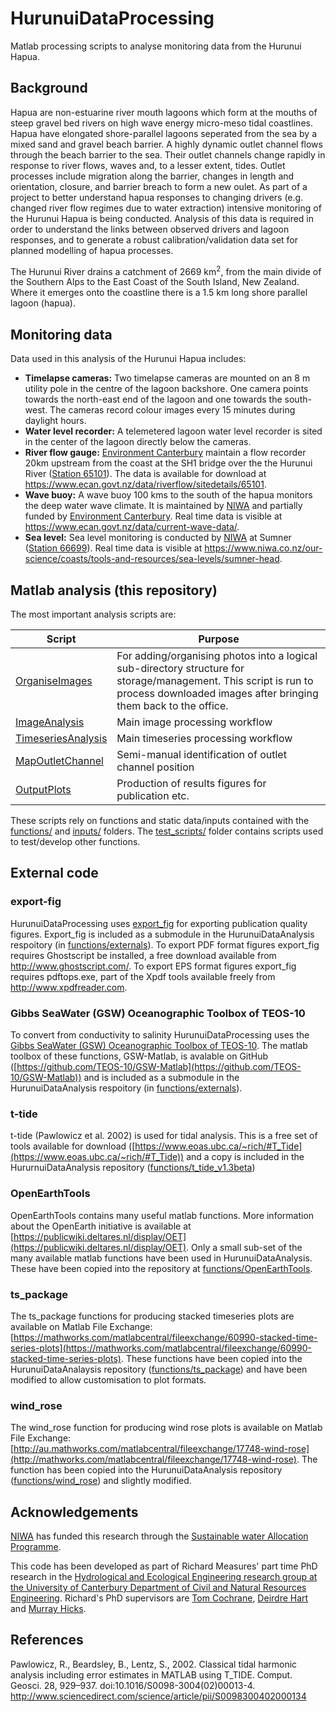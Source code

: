 # HurunuiDataProcessing
Matlab processing scripts to analyse monitoring data from the Hurunui Hapua.  

## Background
Hapua are non-estuarine river mouth lagoons which form at the mouths of steep gravel bed rivers on high wave energy micro-meso tidal coastlines. Hapua have elongated shore-parallel lagoons seperated from the sea by a mixed sand and gravel beach barrier. A highly dynamic outlet channel flows through the beach barrier to the sea. Their outlet channels change rapidly in response to river flows, waves and, to a lesser extent, tides. Outlet processes include migration along the barrier, changes in length and orientation, closure, and barrier breach to form a new oulet. As part of a project to better understand hapua responses to changing drivers (e.g. changed river flow regimes due to water extraction) intensive monitoring of the Hurunui Hapua is being conducted. Analysis of this data is required in order to understand the links between observed drivers and lagoon responses, and to generate a robust calibration/validation data set for planned modelling of hapua processes.

The Hurunui River drains a catchment of 2669 km<sup>2</sup>, from the main divide of the Southern Alps to the East Coast of the South Island, New Zealand. Where it emerges onto the coastline there is a 1.5 km long shore parallel lagoon (hapua).

## Monitoring data
Data used in this analysis of the Hurunui Hapua includes:
- **Timelapse cameras:** Two timelapse cameras are mounted on an 8 m utility pole in the centre of the lagoon backshore. One camera points towards the north-east end of the lagoon and one towards the south-west. The cameras record colour images every 15 minutes during daylight hours.
- **Water level recorder:** A telemetered lagoon water level recorder is sited in the center of the lagoon directly below the cameras.
- **River flow gauge:** [Environment Canterbury](https://www.ecan.govt.nz/) maintain a flow recorder 20km upstream from the coast at the SH1 bridge over the the Hurunui River ([Station 65101](https://sims.niwa.co.nz/sims/station.do?locationId=1029)). The data is available for download at https://www.ecan.govt.nz/data/riverflow/sitedetails/65101.
- **Wave buoy:** A wave buoy 100 kms to the south of the hapua monitors the deep water wave climate. It is maintained by [NIWA](https://www.niwa.co.nz) and partially funded by [Environment Canterbury](https://www.ecan.govt.nz/). Real time data is visible at https://www.ecan.govt.nz/data/current-wave-data/.
- **Sea level:** Sea level monitoring is conducted by [NIWA](https://www.niwa.co.nz) at Sumner ([Station 66699](https://sims.niwa.co.nz/sims/station.do?locationId=1127)). Real time data is visible at https://www.niwa.co.nz/our-science/coasts/tools-and-resources/sea-levels/sumner-head.

## Matlab analysis (this repository)
The most important analysis scripts are:

Script                                  |Purpose
----------------------------------------|------------------------------------------------------
[OrganiseImages](OrganiseImages.m)      |For adding/organising photos into a logical sub-directory structure for storage/management. This script is run to process downloaded images after bringing them back to the office.
[ImageAnalysis](ImageAnalysis.m)        |Main image processing workflow
[TimeseriesAnalysis](TimeseriesAnalysis.m)|Main timeseries processing workflow
[MapOutletChannel](MapOutletChannel.m)  |Semi-manual identification of outlet channel position
[OutputPlots](OutputPlots.m)            |Production of results figures for publication etc.

These scripts rely on functions and static data/inputs contained with the [functions/](functions) and [inputs/](inputs) folders. The [test_scripts/](test_scripts) folder contains scripts used to test/develop other functions.

## External code
### export-fig
HurunuiDataProcessing uses [export_fig](https://github.com/altmany/export_fig) for exporting publication quality figures. Export_fig is included as a submodule in the HurunuiDataAnalysis respoitory (in [functions/externals](functions/externals)). To export PDF format figures export_fig requires Ghostscript be installed, a free download available from http://www.ghostscript.com/. To export EPS format figures export_fig requires pdftops.exe, part of the Xpdf tools available freely from http://www.xpdfreader.com.

### Gibbs SeaWater (GSW) Oceanographic Toolbox of TEOS-10
To convert from conductivity to salinity HurunuiDataProcessing uses the [Gibbs SeaWater (GSW) Oceanographic Toolbox of TEOS-10](http://www.teos-10.org/software.htm). The matlab toolbox of these functions, GSW-Matlab, is avalable on GitHub ([https://github.com/TEOS-10/GSW-Matlab](https://github.com/TEOS-10/GSW-Matlab)) and is included as a submodule in the HurunuiDataAnalysis respoitory (in [functions/externals](functions/externals)).

### t-tide
t-tide (Pawlowicz et al. 2002) is used for tidal analysis. This is a free set of tools available for download ([https://www.eoas.ubc.ca/~rich/#T_Tide](https://www.eoas.ubc.ca/~rich/#T_Tide)) and a copy is included in the HururnuiDataAnalysis repository ([functions/t_tide_v1.3beta](functions/t_tide_v1.3beta))

### OpenEarthTools
OpenEarthTools contains many useful matlab functions. More information about the OpenEarth initiative is available at [https://publicwiki.deltares.nl/display/OET](https://publicwiki.deltares.nl/display/OET). Only a small sub-set of the many available matlab functions have been used in HurunuiDataAnalysis. These have been copied into the repository at [functions/OpenEarthTools](functions/OpenEarthTools).

### ts_package
The ts_package functions for producing stacked timeseries plots are available on Matlab File Exchange: [https://mathworks.com/matlabcentral/fileexchange/60990-stacked-time-series-plots](https://mathworks.com/matlabcentral/fileexchange/60990-stacked-time-series-plots). These functions have been copied into the HurunuiDataAnalaysis repository ([functions/ts_package](functions/ts_package)) and have been modified to allow customisation to plot formats.

### wind_rose
The wind_rose function for producing wind rose plots is available on Matlab File Exchange: [http://au.mathworks.com/matlabcentral/fileexchange/17748-wind-rose](http://mathworks.com/matlabcentral/fileexchange/17748-wind-rose). The function has been copied into the HurunuiDataAnalysis repository ([functions/wind_rose](functions/wind_rose)) and slightly modified.

## Acknowledgements
[NIWA](https://www.niwa.co.nz) has funded this research through the [Sustainable water Allocation Programme](https://www.niwa.co.nz/freshwater-and-estuaries/programme-overview/sustainable-water-allocation).

This code has been developed as part of Richard Measures' part time PhD research in the [Hydrological and Ecological Engineering research group at the University of Canterbury Department of Civil and Natural Resources Engineering](http://www.civil.canterbury.ac.nz/hydroeco/abouthydro.shtml). Richard's PhD supervisors are [Tom Cochrane](http://www.canterbury.ac.nz/engineering/schools/cnre/contact-us/academic-staff/tom-cochrane.html), [Deirdre Hart](https://www.canterbury.ac.nz/science/contact-us/people/deirdre-hart.html) and [Murray Hicks](https://www.niwa.co.nz/people/murray-hicks).

## References
Pawlowicz, R., Beardsley, B., Lentz, S., 2002. Classical tidal harmonic analysis including error estimates in MATLAB using T_TIDE. Comput. Geosci. 28, 929–937. doi:10.1016/S0098-3004(02)00013-4. http://www.sciencedirect.com/science/article/pii/S0098300402000134  

